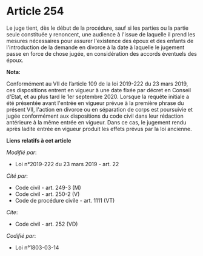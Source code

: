 # Article 254

Le juge tient, dès le début de la procédure, sauf si les parties ou la partie seule constituée y renoncent, une audience à
l'issue de laquelle il prend les mesures nécessaires pour assurer l'existence des époux et des enfants de l'introduction de
la demande en divorce à la date à laquelle le jugement passe en force de chose jugée, en considération des accords éventuels
des époux.

**Nota:**

Conformément au VII de l’article 109 de la loi 2019-222 du 23 mars 2019, ces dispositions entrent en vigueur à une date fixée
par décret en Conseil d'Etat, et au plus tard le 1er septembre 2020. Lorsque la requête initiale a été présentée avant
l'entrée en vigueur prévue à la première phrase du présent VII, l'action en divorce ou en séparation de corps est poursuivie
et jugée conformément aux dispositions du code civil dans leur rédaction antérieure à la même entrée en vigueur. Dans ce cas,
le jugement rendu après ladite entrée en vigueur produit les effets prévus par la loi ancienne.

**Liens relatifs à cet article**

_Modifié par_:

  - Loi n°2019-222 du 23 mars 2019 - art. 22

_Cité par_:

  - Code civil - art. 249-3 (M)
  - Code civil - art. 250-2 (V)
  - Code de procédure civile - art. 1111 (VT)

_Cite_:

  - Code civil - art. 252 (VD)

_Codifié par_:

  - Loi n°1803-03-14
